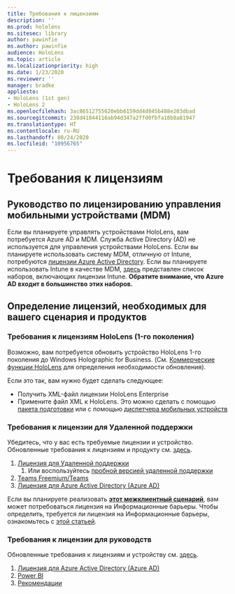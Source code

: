 ```yaml
---
title: Требования к лицензиям
description: ''
ms.prod: hololens
ms.sitesec: library
author: pawinfie
ms.author: pawinfie
audience: HoloLens
ms.topic: article
ms.localizationpriority: high
ms.date: 1/23/2020
ms.reviewer: ''
manager: bradke
appliesto:
- HoloLens (1st gen)
- HoloLens 2
ms.openlocfilehash: 3ac86512755620ebb6159dd4d845b488e203dbad
ms.sourcegitcommit: 238d41844116ab94d347a2ffd0fbfa18b8a81947
ms.translationtype: HT
ms.contentlocale: ru-RU
ms.lasthandoff: 08/24/2020
ms.locfileid: "10956765"
---
```

# Требования к лицензиям

## Руководство по лицензированию управления мобильными устройствами (MDM)

Если вы планируете управлять устройствами HoloLens, вам потребуется Azure AD и MDM. Служба Active Directory (AD) не используется для управления устройствами HoloLens.
Если вы планируете использовать систему MDM, отличную от Intune, потребуются [лицензии Azure Active Directory](https://docs.microsoft.com/azure/active-directory/fundamentals/active-directory-whatis).
Если вы планируете использовать Intune в качестве MDM, [здесь](https://docs.microsoft.com/intune/fundamentals/licenses) представлен список наборов, включающих лицензии Intune. **Обратите внимание, что Azure AD входит в большинство этих наборов.**

## Определение лицензий, необходимых для вашего сценария и продуктов

### Требования к лицензиям HoloLens (1-го поколения)

Возможно, вам потребуется обновить устройство HoloLens 1-го поколения до Windows Holographic for Business. (См. [Коммерческие функции HoloLens](holoLens-commercial-features.md#feature-comparison-between-editions) для определения необходимости обновления).

 Если это так, вам нужно будет сделать следующее:

- Получить XML-файл лицензии HoloLens Enterprise
- Примените файл XML к HoloLens. Это можно сделать с помощью [пакета подготовки](hololens-provisioning.md) или с помощью [диспетчера мобильных устройств](https://docs.microsoft.com/intune/configuration/holographic-upgrade)

### Требования к лицензии для Удаленной поддержки

Убедитесь, что у вас есть требуемые лицензии и устройство. Обновленные требования к лицензиям и продукту см. [здесь](https://docs.microsoft.com/dynamics365/mixed-reality/remote-assist/requirements).

1. [Лицензия для Удаленной поддержки](https://docs.microsoft.com/dynamics365/mixed-reality/remote-assist/buy-and-deploy-remote-assist)
    1. Или воспользуйтесь [пробной версией удаленной поддержки](https://docs.microsoft.com/dynamics365/mixed-reality/remote-assist/try-remote-assist)
1. [Teams Freemium/Teams](https://products.office.com/microsoft-teams/free)
1. [Лицензия для Azure Active Directory (Azure AD)](https://docs.microsoft.com/azure/active-directory/fundamentals/active-directory-whatis)

Если вы планируете реализовать **[этот межклиентный сценарий](https://docs.microsoft.com/dynamics365/mixed-reality/remote-assist/cross-tenant-overview#scenario-2-leasing-services-to-other-tenants)**, вам может потребоваться лицензия на Информационные барьеры. Чтобы определить, требуется ли лицензия на Информационные барьеры, ознакомьтесь с [этой статьей](https://docs.microsoft.com/dynamics365/mixed-reality/remote-assist/cross-tenant-licensing-implementation#step-1-determine-if-information-barriers-are-necessary).

### Требования к лицензии для руководств

Обновленные требования к лицензиям и устройству см. [здесь](https://docs.microsoft.com/dynamics365/mixed-reality/guides/requirements).

1. [Лицензия для Azure Active Directory (Azure AD)](https://docs.microsoft.com/azure/active-directory/fundamentals/active-directory-whatis)
1. [Power BI](https://powerbi.microsoft.com/desktop/)
1. [Рекомендации](https://docs.microsoft.com/dynamics365/mixed-reality/guides/setup)
